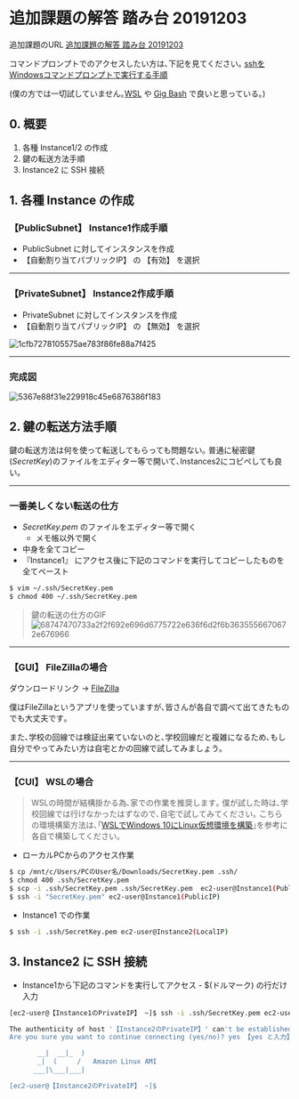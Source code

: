 # 追加課題の解答 踏み台 20191203

追加課題のURL
[追加課題の解答 踏み台 20191203](./AWS_Springboard.md)

コマンドプロンプトでのアクセスしたい方は､下記を見てください｡
[sshをWindowsコマンドプロンプトで実行する手順](https://www.eaton-daitron.jp/techblog/4627.html)

(僕の方では一切試していません｡[WSL](https://www.pc-koubou.jp/magazine/21475) や [Gig Bash](https://www.sejuku.net/blog/72673) で良いと思っている｡)

## 0. 概要

1. 各種 Instance1/2 の作成
2. 鍵の転送方法手順
3. Instance2 に SSH 接続

## 1. 各種 Instance の作成

### 【PublicSubnet】 Instance1作成手順


- PublicSubnet に対してインスタンスを作成
- 【自動割り当てパブリックIP】 の 【有効】 を選択

---

### 【PrivateSubnet】 Instance2作成手順

- PrivateSubnet に対してインスタンスを作成
- 【自動割り当てパブリックIP】 の 【無効】 を選択

![1cfb7278105575ae783f86fe88a7f425](https://user-images.githubusercontent.com/20497766/199162649-18007079-d73b-4347-9ebc-b16e5f318a9b.png)


---

### 完成図

![5367e88f31e229918c45e6876386f183](https://user-images.githubusercontent.com/20497766/199162689-c8397907-df9e-4965-acaf-52e926905646.png)


## 2. 鍵の転送方法手順

鍵の転送方法は何を使って転送してもらっても問題ない｡
普通に秘密鍵(*SecretKey*)のファイルをエディター等で開いて､Instances2にコピペしても良い｡

---

### 一番美しくない転送の仕方

- *SecretKey.pem* のファイルをエディター等で開く
	- メモ帳以外で開く
- 中身を全てコピー
- 『Instance1』 にアクセス後に下記のコマンドを実行してコピーしたものを全てペースト

```bash
$ vim ~/.ssh/SecretKey.pem
$ chmod 400 ~/.ssh/SecretKey.pem
```
> 鍵の転送の仕方のGIF
![68747470733a2f2f692e696d6775722e636f6d2f6b3635556670672e676966](https://user-images.githubusercontent.com/20497766/199162749-729f24de-62d4-4add-b5ed-639d6d71622d.gif)


---

### 【GUI】 FileZillaの場合

ダウンロードリンク → [FileZilla](https://ja.osdn.net/projects/filezilla/)

僕はFileZillaというアプリを使っていますが､皆さんが各自で調べて出てきたものでも大丈夫です｡

また､学校の回線では検証出来ていないのと､学校回線だと複雑になるため､もし自分でやってみたい方は自宅とかの回線で試してみましょう｡

---

### 【CUI】 WSLの場合

>WSLの時間が結構掛かる為､家での作業を推奨します｡
>僕が試した時は､学校回線では行けなかったはずなので､自宅で試してみてください｡
>こちらの環境構築方法は､｢[WSLでWindows 10にLinux仮想環境を構築](https://www.pc-koubou.jp/magazine/21475)｣を参考に各自で構築してください｡


- ローカルPCからのアクセス作業

```bash
$ cp /mnt/c/Users/PCのUser名/Downloads/SecretKey.pem .ssh/
$ chmod 400 .ssh/SecretKey.pem
$ scp -i .ssh/SecretKey.pem .ssh/SecretKey.pem  ec2-user@Instance1(PublicIP):/home/ec2-user/.ssh/
$ ssh -i "SecretKey.pem" ec2-user@Instance1(PublicIP)
```

- Instance1 での作業

```bash
$ ssh -i .ssh/SecretKey.pem ec2-user@Instance2(LocalIP)
```

## 3. Instance2 に SSH 接続

- Instance1から下記のコマンドを実行してアクセス
      - $(ドルマーク) の行だけ入力

```bash
[ec2-user@【Instance1のPrivateIP】 ~]$ ssh -i .ssh/SecretKey.pem ec2-user@【Instance2のPrivateIP】

The authenticity of host '【Instance2のPrivateIP】' can't be established.
Are you sure you want to continue connecting (yes/no)? yes 【yes と入力】

       __|  __|_  )
       _|  (     /   Amazon Linux AMI
      ___|\___|___|

[ec2-user@【Instance2のPrivateIP】 ~]$
```

